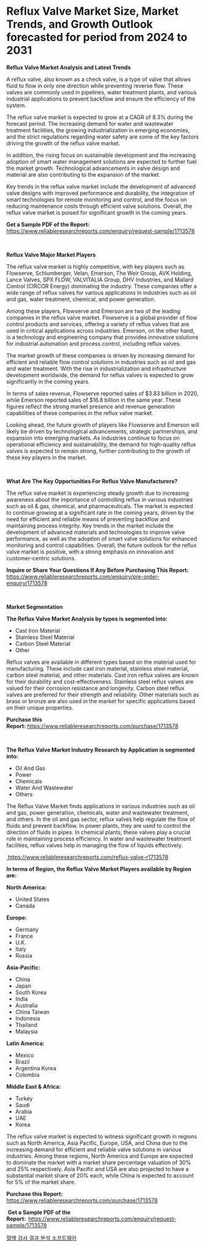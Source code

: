 <p><h1>Reflux Valve Market Size, Market Trends, and Growth Outlook forecasted for period from 2024 to 2031</h1></p><p><strong>Reflux Valve Market Analysis and Latest Trends</strong></p>
<p><p>A reflux valve, also known as a check valve, is a type of valve that allows fluid to flow in only one direction while preventing reverse flow. These valves are commonly used in pipelines, water treatment plants, and various industrial applications to prevent backflow and ensure the efficiency of the system.</p><p>The reflux valve market is expected to grow at a CAGR of 8.3% during the forecast period. The increasing demand for water and wastewater treatment facilities, the growing industrialization in emerging economies, and the strict regulations regarding water safety are some of the key factors driving the growth of the reflux valve market.</p><p>In addition, the rising focus on sustainable development and the increasing adoption of smart water management solutions are expected to further fuel the market growth. Technological advancements in valve design and material are also contributing to the expansion of the market.</p><p>Key trends in the reflux valve market include the development of advanced valve designs with improved performance and durability, the integration of smart technologies for remote monitoring and control, and the focus on reducing maintenance costs through efficient valve solutions. Overall, the reflux valve market is poised for significant growth in the coming years.</p></p>
<p><strong>Get a Sample PDF of the Report:&nbsp;</strong> <a href="https://www.reliableresearchreports.com/enquiry/request-sample/1713578">https://www.reliableresearchreports.com/enquiry/request-sample/1713578</a></p>
<p>&nbsp;</p>
<p><strong>Reflux Valve Major Market Players</strong></p>
<p><p>The reflux valve market is highly competitive, with key players such as Flowserve, Schlumberger, Velan, Emerson, The Weir Group, AVK Holding, Lance Valves, SPX FLOW, VALVITALIA Group, DHV Industries, and Mallard Control (CIRCOR Energy) dominating the industry. These companies offer a wide range of reflux valves for various applications in industries such as oil and gas, water treatment, chemical, and power generation.</p><p>Among these players, Flowserve and Emerson are two of the leading companies in the reflux valve market. Flowserve is a global provider of flow control products and services, offering a variety of reflux valves that are used in critical applications across industries. Emerson, on the other hand, is a technology and engineering company that provides innovative solutions for industrial automation and process control, including reflux valves.</p><p>The market growth of these companies is driven by increasing demand for efficient and reliable flow control solutions in industries such as oil and gas and water treatment. With the rise in industrialization and infrastructure development worldwide, the demand for reflux valves is expected to grow significantly in the coming years.</p><p>In terms of sales revenue, Flowserve reported sales of $3.83 billion in 2020, while Emerson reported sales of $16.8 billion in the same year. These figures reflect the strong market presence and revenue generation capabilities of these companies in the reflux valve market.</p><p>Looking ahead, the future growth of players like Flowserve and Emerson will likely be driven by technological advancements, strategic partnerships, and expansion into emerging markets. As industries continue to focus on operational efficiency and sustainability, the demand for high-quality reflux valves is expected to remain strong, further contributing to the growth of these key players in the market.</p></p>
<p>&nbsp;</p>
<p><strong>What Are The Key Opportunities For Reflux Valve Manufacturers?</strong></p>
<p><p>The reflux valve market is experiencing steady growth due to increasing awareness about the importance of controlling reflux in various industries such as oil & gas, chemical, and pharmaceuticals. The market is expected to continue growing at a significant rate in the coming years, driven by the need for efficient and reliable means of preventing backflow and maintaining process integrity. Key trends in the market include the development of advanced materials and technologies to improve valve performance, as well as the adoption of smart valve solutions for enhanced monitoring and control capabilities. Overall, the future outlook for the reflux valve market is positive, with a strong emphasis on innovation and customer-centric solutions.</p></p>
<p><strong>Inquire or Share Your Questions If Any Before Purchasing This Report:</strong> <a href="https://www.reliableresearchreports.com/enquiry/pre-order-enquiry/1713578">https://www.reliableresearchreports.com/enquiry/pre-order-enquiry/1713578</a></p>
<p>&nbsp;</p>
<p><strong>Market Segmentation</strong></p>
<p><strong>The Reflux Valve Market Analysis by types is segmented into:</strong></p>
<p><ul><li>Cast Iron Material</li><li>Stainless Steel Material</li><li>Carbon Steel Material</li><li>Other</li></ul></p>
<p><p>Reflux valves are available in different types based on the material used for manufacturing. These include cast iron material, stainless steel material, carbon steel material, and other materials. Cast iron reflux valves are known for their durability and cost-effectiveness. Stainless steel reflux valves are valued for their corrosion resistance and longevity. Carbon steel reflux valves are preferred for their strength and reliability. Other materials such as brass or bronze are also used in the market for specific applications based on their unique properties.</p></p>
<p><strong>Purchase this Report:&nbsp;</strong><a href="https://www.reliableresearchreports.com/purchase/1713578">https://www.reliableresearchreports.com/purchase/1713578</a></p>
<p>&nbsp;</p>
<p><strong>The Reflux Valve Market Industry Research by Application is segmented into:</strong></p>
<p><ul><li>Oil And Gas</li><li>Power</li><li>Chemicals</li><li>Water And Wastewater</li><li>Others</li></ul></p>
<p><p>The Reflux Valve Market finds applications in various industries such as oil and gas, power generation, chemicals, water and wastewater treatment, and others. In the oil and gas sector, reflux valves help regulate the flow of fluids and prevent backflow. In power plants, they are used to control the direction of fluids in pipes. In chemical plants, these valves play a crucial role in maintaining process efficiency. In water and wastewater treatment facilities, reflux valves help in managing the flow of liquids effectively.</p></p>
<p><a href="https://www.reliableresearchreports.com/reflux-valve-r1713578">&nbsp;https://www.reliableresearchreports.com/reflux-valve-r1713578</a></p>
<p><strong>In terms of Region, the Reflux Valve Market Players available by Region are:</strong></p>
<p>
    <p> <strong> North America: </strong>
        <ul>
            <li>United States</li>
            <li>Canada</li>
        </ul>
        </p> 
    <p> <strong> Europe: </strong>
        <ul>
            <li>Germany</li>
            <li>France</li>
            <li>U.K.</li>
            <li>Italy</li>
            <li>Russia</li>
        </ul>
        </p> 
    <p> <strong> Asia-Pacific: </strong>
        <ul>
            <li>China</li>
            <li>Japan</li>
            <li>South Korea</li>
            <li>India</li>
            <li>Australia</li>
            <li>China Taiwan</li>
            <li>Indonesia</li>
            <li>Thailand</li>
            <li>Malaysia</li>
        </ul>
        </p> 
    <p> <strong> Latin America: </strong>
        <ul>
            <li>Mexico</li>
            <li>Brazil</li>
            <li>Argentina Korea</li>
            <li>Colombia</li>
        </ul>
        </p> 
    <p> <strong> Middle East & Africa: </strong>
        <ul>
            <li>Turkey</li>
            <li>Saudi</li>
            <li>Arabia</li>
            <li>UAE</li>
            <li>Korea</li>
        </ul>
    </p>
    </p>
<p><p>The reflux valve market is expected to witness significant growth in regions such as North America, Asia Pacific, Europe, USA, and China due to the increasing demand for efficient and reliable valve solutions in various industries. Among these regions, North America and Europe are expected to dominate the market with a market share percentage valuation of 30% and 25% respectively. Asia Pacific and USA are also projected to have a substantial market share of 20% each, while China is expected to account for 5% of the market share.</p></p>
<p><strong>Purchase this Report: </strong><a href="https://www.reliableresearchreports.com/purchase/1713578">https://www.reliableresearchreports.com/purchase/1713578</a></p>
<p>&nbsp;<strong>Get a Sample PDF of the Report:&nbsp;&nbsp;</strong><a href="https://www.reliableresearchreports.com/enquiry/request-sample/1713578">https://www.reliableresearchreports.com/enquiry/request-sample/1713578</a></p>
<p><strong></strong></p>
<p><p><a href="https://medium.com/@umamareka_16093/%EA%B8%80%EB%A1%9C%EB%B2%8C-%ED%98%88%EC%95%A1-%EA%B2%80%EC%82%AC-%EA%B2%B0%EA%B3%BC-%EB%B6%84%EC%84%9D-%EC%86%8C%ED%94%84%ED%8A%B8%EC%9B%A8%EC%96%B4-%EC%8B%9C%EC%9E%A5-%EC%A0%9C%ED%92%88-%EC%9C%A0%ED%98%95-%EC%9D%91%EC%9A%A9-%EB%B6%84%EC%95%BC-%EC%A7%80%EC%97%AD-%EB%B0%8F-%ED%9A%8C%EC%82%AC%EB%B3%84-%EC%82%B0%EC%97%85-%EC%84%B8%EA%B7%B8%EB%A8%BC%ED%8A%B8-%EC%A0%84%EB%A7%9D-%EC%8B%9C%EC%9E%A5-%ED%8F%89%EA%B0%80-%EA%B2%BD%EC%9F%81-%EC%83%81%ED%99%A9-%ED%8A%B8%EB%A0%8C%EB%93%9C-%EB%B0%8F-%EC%A0%84%EB%A7%9D-2024-2031-51d548052b11">혈액 검사 결과 분석 소프트웨어</a></p></p>